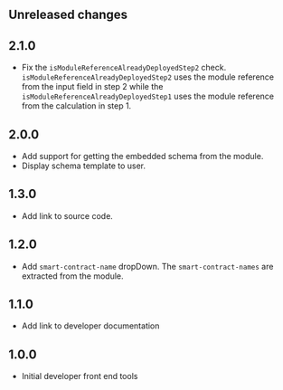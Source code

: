 ## Unreleased changes

## 2.1.0

- Fix the `isModuleReferenceAlreadyDeployedStep2` check. `isModuleReferenceAlreadyDeployedStep2` uses the module reference from the input field in step 2 while the `isModuleReferenceAlreadyDeployedStep1` uses the module reference from the calculation in step 1.

## 2.0.0

- Add support for getting the embedded schema from the module.
- Display schema template to user.

## 1.3.0

- Add link to source code.

## 1.2.0

- Add `smart-contract-name` dropDown. The `smart-contract-names` are extracted from the module.

## 1.1.0

- Add link to developer documentation

## 1.0.0

- Initial developer front end tools

